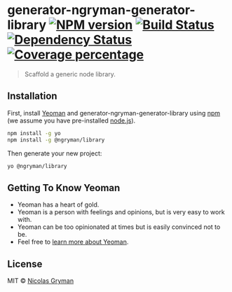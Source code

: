 # generator-ngryman-generator-library [![NPM version][npm-image]][npm-url] [![Build Status][travis-image]][travis-url] [![Dependency Status][daviddm-image]][daviddm-url] [![Coverage percentage][coveralls-image]][coveralls-url]
> Scaffold a generic node library.

## Installation

First, install [Yeoman](http://yeoman.io) and generator-ngryman-generator-library using [npm](https://www.npmjs.com/) (we assume you have pre-installed [node.js](https://nodejs.org/)).

```bash
npm install -g yo
npm install -g @ngryman/library
```

Then generate your new project:

```bash
yo @ngryman/library
```

## Getting To Know Yeoman

 * Yeoman has a heart of gold.
 * Yeoman is a person with feelings and opinions, but is very easy to work with.
 * Yeoman can be too opinionated at times but is easily convinced not to be.
 * Feel free to [learn more about Yeoman](http://yeoman.io/).

## License

MIT © [Nicolas Gryman](http://ngryman.sh)


[npm-image]: https://badge.fury.io/js/generator-ngryman-generator-library.svg
[npm-url]: https://npmjs.org/package/generator-ngryman-generator-library
[travis-image]: https://travis-ci.org/ngryman/generator-ngryman-generator-library.svg?branch=master
[travis-url]: https://travis-ci.org/ngryman/generator-ngryman-generator-library
[daviddm-image]: https://david-dm.org/ngryman/generator-ngryman-generator-library.svg?theme=shields.io
[daviddm-url]: https://david-dm.org/ngryman/generator-ngryman-generator-library
[coveralls-image]: https://coveralls.io/repos/ngryman/generator-ngryman-generator-library/badge.svg
[coveralls-url]: https://coveralls.io/r/ngryman/generator-ngryman-generator-library

